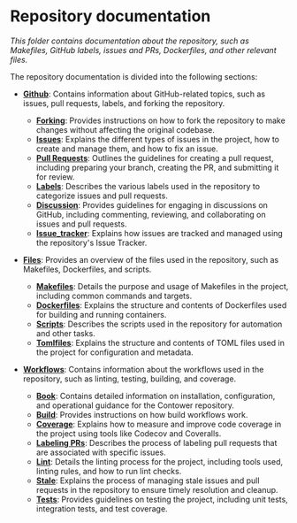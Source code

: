 # Repository documentation

_This folder contains documentation about the repository, such as Makefiles, GitHub labels, issues and PRs, Dockerfiles, and other relevant files._

The repository documentation is divided into the following sections:

-   [**Github**](./github/): Contains information about GitHub-related topics, such as issues, pull requests, labels, and forking the repository.

    -   [**Forking**](./github/forking.md): Provides instructions on how to fork the repository to make changes without affecting the original codebase.
    -   [**Issues**](./github/issues.md): Explains the different types of issues in the project, how to create and manage them, and how to fix an issue.
    -   [**Pull Requests**](./github/pull_requests.md): Outlines the guidelines for creating a pull request, including preparing your branch, creating the PR, and submitting it for review.
    -   [**Labels**](./github/labels.md): Describes the various labels used in the repository to categorize issues and pull requests.
    -   [**Discussion**](./github/discussions.md): Provides guidelines for engaging in discussions on GitHub, including commenting, reviewing, and collaborating on issues and pull requests.
    -   [**Issue_tracker**](./github/issue_tracker.md): Explains how issues are tracked and managed using the repository's Issue Tracker.

-   [**Files**](./files/): Provides an overview of the files used in the repository, such as Makefiles, Dockerfiles, and scripts.

    -   [**Makefiles**](./files/makefile.md): Details the purpose and usage of Makefiles in the project, including common commands and targets.
    -   [**Dockerfiles**](./files/dockerfiles.md): Explains the structure and contents of Dockerfiles used for building and running containers.
    -   [**Scripts**](./files/scripts.md): Describes the scripts used in the repository for automation and other tasks.
    -   [**Tomlfiles**](./files/tomlfiles.md): Explains the structure and contents of TOML files used in the project for configuration and metadata.

-   [**Workflows**](./workflows/): Contains information about the workflows used in the repository, such as linting, testing, building, and coverage.

    -   [**Book**](./workflows/book.md): Contains detailed information on installation, configuration, and operational guidance for the Contower repository.
    -   [**Build**](./workflows/build.md): Provides instructions on how build workflows work.
    -   [**Coverage**](./workflows/coverage.md): Explains how to measure and improve code coverage in the project using tools like Codecov and Coveralls.
    -   [**Labeling PRs**](./workflows/label_pr.md): Describes the process of labeling pull requests that are associated with specific issues.
    -   [**Lint**](./workflows/lint.md): Details the linting process for the project, including tools used, linting rules, and how to run lint checks.
    -   [**Stale**](./workflows/stale.md): Explains the process of managing stale issues and pull requests in the repository to ensure timely resolution and cleanup.
    -   [**Tests**](./workflows/tests.md): Provides guidelines on testing the project, including unit tests, integration tests, and test coverage.
